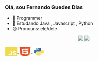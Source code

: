 ### Olá, sou Fernando Guedes Dias

- 🔭 Programmer
- 🌱 Estudando Java , Javascript , Python
- 😄 Pronouns: ele/dele

<div align="center">
  <a href="https://github.com/fernandoguedesdias">
  <img height="180em" src="https://github-readme-stats.vercel.app/api?username=fernandoguedesdias&show_icons=true&theme=dark&include_all_commits=true&count_private=true"/>
  <img height="180em" src="https://github-readme-stats.vercel.app/api/top-langs/?username=fernandoguedesdias&layout=compact&langs_count=7&theme=dark"/>
</div>

<div style="display: inline_block"><br>
  <img align="center" alt="Rafa-Js" height="30" width="40" src="https://raw.githubusercontent.com/devicons/devicon/master/icons/javascript/javascript-plain.svg">
  <img align="center" alt="Rafa-HTML" height="30" width="40" src="https://raw.githubusercontent.com/devicons/devicon/master/icons/html5/html5-original.svg">
  <img align="center" alt="Rafa-Python" height="30" width="40" src="https://raw.githubusercontent.com/devicons/devicon/master/icons/python/python-original.svg">
 
</div>
   
